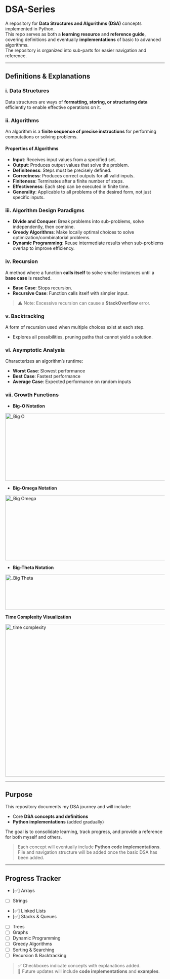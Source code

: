 # DSA-Series

A repository for **Data Structures and Algorithms (DSA)** concepts implemented in Python.  
This repo serves as both a **learning resource** and **reference guide**, covering definitions and eventually **implementations** of basic to advanced algorithms.  
The repository is organized into sub-parts for easier navigation and reference.

---

## **Definitions & Explanations**

### i. Data Structures

Data structures are ways of **formatting, storing, or structuring data** efficiently to enable effective operations on it.

### ii. Algorithms

An algorithm is a **finite sequence of precise instructions** for performing computations or solving problems.

#### **Properties of Algorithms**

- **Input**: Receives input values from a specified set.  
- **Output**: Produces output values that solve the problem.  
- **Definiteness**: Steps must be precisely defined.  
- **Correctness**: Produces correct outputs for all valid inputs.  
- **Finiteness**: Terminates after a finite number of steps.  
- **Effectiveness**: Each step can be executed in finite time.  
- **Generality**: Applicable to all problems of the desired form, not just specific inputs.

### iii. Algorithm Design Paradigms

- **Divide and Conquer**: Break problems into sub-problems, solve independently, then combine.  
- **Greedy Algorithms**: Make locally optimal choices to solve optimization/combinatorial problems.  
- **Dynamic Programming**: Reuse intermediate results when sub-problems overlap to improve efficiency.

### iv. Recursion

A method where a function **calls itself** to solve smaller instances until a **base case** is reached.  

- **Base Case**: Stops recursion.  
- **Recursive Case**: Function calls itself with simpler input.  

> ⚠️ Note: Excessive recursion can cause a **StackOverflow** error.

### v. Backtracking

A form of recursion used when multiple choices exist at each step.  

- Explores all possibilities, pruning paths that cannot yield a solution.  

### vi. Asymptotic Analysis

Characterizes an algorithm’s runtime:  

- **Worst Case**: Slowest performance  
- **Best Case**: Fastest performance  
- **Average Case**: Expected performance on random inputs

### vii. Growth Functions

- **Big-O Notation**

<img width="936" height="214" alt="_Big O" src="https://github.com/user-attachments/assets/0e20753b-e89b-4e39-8ffa-088655cc3f14" />

- **Big-Omega Notation**

<img width="931" height="206" alt="_Big Omega" src="https://github.com/user-attachments/assets/78ad71e8-834c-486e-9b57-f436fa0a9659" />

- **Big-Theta Notation**

<img width="742" height="111" alt="_Big Theta" src="https://github.com/user-attachments/assets/2b8499b1-55a7-4da4-bb44-d1ad54877aeb" />

**Time Complexity Visualization**

<img width="1225" height="482" alt="_time complexity" src="https://github.com/user-attachments/assets/3c859e39-0827-43ed-a524-11d43e459d9c" />

---

## **Purpose**

This repository documents my DSA journey and will include:  

- Core **DSA concepts and definitions**  
- **Python implementations** (added gradually)  

The goal is to consolidate learning, track progress, and provide a reference for both myself and others.

> Each concept will eventually include **Python code implementations**.
> File and navigation structure will be added once the basic DSA has been added.

---

## **Progress Tracker**

- [✅] Arrays  
- [ ] Strings  
- [✅] Linked Lists  
- [✅] Stacks & Queues  
- [ ] Trees  
- [ ] Graphs  
- [ ] Dynamic Programming  
- [ ] Greedy Algorithms  
- [ ] Sorting & Searching  
- [ ] Recursion & Backtracking  

> ✅ Checkboxes indicate concepts with explanations added.  
> 📝 Future updates will include **code implementations** and **examples**.
